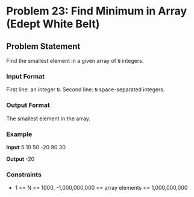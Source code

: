 # Problem 23: Find Minimum in Array (Edept White Belt)

## Problem Statement
Find the smallest element in a given array of `N` integers.

### Input Format
First line: an integer `N`. Second line: `N` space-separated integers.

### Output Format
The smallest element in the array.

### Example

**Input**
5
10 50 -20 90 30

**Output**
-20


### Constraints
- 1 <= N <= 1000, -1,000,000,000 <= array elements <= 1,000,000,000
